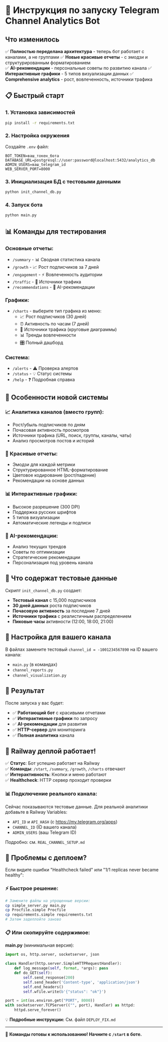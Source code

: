 # 🚀 Инструкция по запуску Telegram Channel Analytics Bot

## Что изменилось

✅ **Полностью переделана архитектура** - теперь бот работает с каналами, а не группами
✅ **Новые красивые отчеты** - с эмодзи и структурированным форматированием  
✅ **AI-рекомендации** - персональные советы по развитию канала
✅ **Интерактивные графики** - 5 типов визуализации данных
✅ **Comprehensive analytics** - рост, вовлеченность, источники трафика

## 📋 Быстрый старт

### 1. Установка зависимостей
```bash
pip install -r requirements.txt
```

### 2. Настройка окружения
Создайте `.env` файл:
```env
BOT_TOKEN=ваш_токен_бота
DATABASE_URL=postgresql://user:password@localhost:5432/analytics_db
ADMIN_USERS=ваш_telegram_id
WEB_SERVER_PORT=8000
```

### 3. Инициализация БД с тестовыми данными
```bash
python init_channel_db.py
```

### 4. Запуск бота
```bash
python main.py
```

## 📊 Команды для тестирования

### Основные отчеты:
- `/summary` - 📊 Сводная статистика канала
- `/growth` - 📈 Рост подписчиков за 7 дней  
- `/engagement` - ⚡ Вовлеченность аудитории
- `/traffic` - 🎯 Источники трафика
- `/recommendations` - 🤖 AI-рекомендации

### Графики:
- `/charts` - выберите тип графика из меню:
  - 📈 Рост подписчиков (30 дней)
  - ⏰ Активность по часам (7 дней)  
  - 🎯 Источники трафика (круговые диаграммы)
  - 📊 Тренды вовлеченности
  - 🎛 Полный дашборд

### Система:
- `/alerts` - ⚠️ Проверка алертов
- `/status` - 💡 Статус системы
- `/help` - ❓ Подробная справка

## 🎯 Особенности новой системы

### 📈 Аналитика каналов (вместо групп):
- Рост/убыль подписчиков по дням
- Почасовая активность просмотров
- Источники трафика (URL, поиск, группы, каналы, чаты)
- Анализ просмотров постов и историй

### 🎨 Красивые отчеты:
- Эмодзи для каждой метрики
- Структурированное HTML-форматирование
- Цветовое кодирование (рост/падение)
- Рекомендации на основе данных

### 📊 Интерактивные графики:
- Высокое разрешение (300 DPI)
- Поддержка русских шрифтов
- 5 типов визуализации
- Автоматические легенды и подписи

### 🤖 AI-рекомендации:
- Анализ текущих трендов
- Советы по оптимизации
- Стратегические рекомендации
- Персонализация под уровень канала

## 📝 Что содержат тестовые данные

Скрипт `init_channel_db.py` создает:
- **Тестовый канал** с 15,000 подписчиков
- **30 дней данных** роста подписчиков
- **Почасовую активность** за последние 7 дней
- **Источники трафика** с реалистичным распределением
- **Пиковые часы** активности (12:00, 18:00, 21:00)

## 🔧 Настройка для вашего канала

В файлах замените тестовый `channel_id = -1001234567890` на ID вашего канала:
- `main.py` (в командах)
- `channel_reports.py` 
- `channel_visualization.py`

## 🎉 Результат

После запуска у вас будет:
- ✅ **Работающий бот** с красивыми отчетами
- ✅ **Интерактивные графики** по запросу  
- ✅ **AI-рекомендации** для развития
- ✅ **HTTP-сервер** для мониторинга
- ✅ **Полная аналитика** канала

## 🚀 Railway деплой работает!

✅ **Статус**: Бот успешно работает на Railway  
✅ **Команды**: `/start`, `/summary`, `/growth`, `/charts` отвечают  
✅ **Интерактивность**: Кнопки и меню работают  
✅ **Healthcheck**: HTTP сервер проходит проверки

### 📊 Подключение реального канала:
Сейчас показываются тестовые данные. Для реальной аналитики добавьте в Railway Variables:
- `API_ID` и `API_HASH` (с https://my.telegram.org/apps)
- `CHANNEL_ID` (ID вашего канала)  
- `ADMIN_USERS` (ваш Telegram ID)

Подробно: см. `REAL_CHANNEL_SETUP.md`

## 🚨 Проблемы с деплоем?

Если видите ошибки "Healthcheck failed" или "1/1 replicas never became healthy":

### ⚡ Быстрое решение:
```bash
# Замените файлы на упрощенные версии:
cp simple_server.py main.py
cp Procfile.simple Procfile
cp requirements.simple requirements.txt
# Затем задеплойте заново
```

### 📋 Или скопируйте содержимое:

**main.py** (минимальная версия):
```python
import os, http.server, socketserver, json

class Handler(http.server.SimpleHTTPRequestHandler):
    def log_message(self, format, *args): pass
    def do_GET(self):
        self.send_response(200)
        self.send_header('Content-type', 'application/json')
        self.end_headers()
        self.wfile.write(b'{"status": "ok"}')

port = int(os.environ.get("PORT", 8000))
with socketserver.TCPServer(("", port), Handler) as httpd:
    httpd.serve_forever()
```

💡 **Подробные инструкции:** См. файл `DEPLOY_FIX.md`

---

🚀 **Команды готовы к использованию! Начните с `/start` в боте.**
